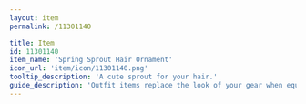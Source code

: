 ```yaml
---
layout: item
permalink: /11301140

title: Item
id: 11301140
item_name: 'Spring Sprout Hair Ornament'
icon_url: 'item/icon/11301140.png'
tooltip_description: 'A cute sprout for your hair.'
guide_description: 'Outfit items replace the look of your gear when equipped.'
---
```

